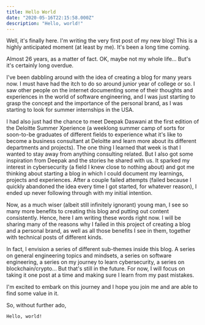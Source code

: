 ```yaml
---
title: Hello World
date: "2020-05-16T22:15:58.000Z"
description: "Hello, world!"
---
```


Well, it's finally here. I'm writing the very first post of my new blog! This is a highly anticipated moment (at least by me). It's been a long time coming.

Almost 26 years, as a matter of fact. OK, maybe not my whole life... But's it's certainly long overdue.

I've been dabbling around with the idea of creating a blog for many years now. I must have had the itch to do so around junior year of college or so. I saw other people on the internet documenting some of their thoughts and experiences in the world of software engineering, and I was just starting to grasp the concept and the importance of the personal brand, as I was starting to look for summer internships in the USA.

I had also just had the chance to meet Deepak Daswani at the first edition of the Deloitte Summer Xperience (a weeklong summer camp of sorts for soon-to-be graduates of different fields to experience what it's like to become a business consultant at Deloitte and learn more about its different departments and projects). The one thing I learned that week is that I wanted to stay away from anything consulting related. But I also got some inspiration from Deepak and the stories he shared with us. It sparked my interest in cybersecurity (a field I knew close to nothing about) and got me thinking about starting a blog in which I could document my learnings, projects and experiences. After a couple failed attempts (failed because I quickly abandoned the idea every time I got started, for whatever reason), I ended up never following through with my initial intention.

Now, as a much wiser (albeit still infinitely ignorant) young man, I see so many more benefits to creating this blog and putting out content consistently. Hence, here I am writing these words right now. I will be sharing many of the reasons why I failed in this project of creating a blog and a personal brand, as well as all those benefits I see in them, together with technical posts of different kinds.

In fact, I envision a series of different sub-themes inside this blog. A series on general engineering topics and mindsets, a series on software engineering, a series on my journey to learn cybersecurity, a series on blockchain/crypto... But that's still in the future. For now, I will focus on taking it one post at a time and making sure I learn from my past mistakes.

I'm excited to embark on this journey and I hope you join me and are able to find some value in it.

So, without further ado,

```Hello, world!```
